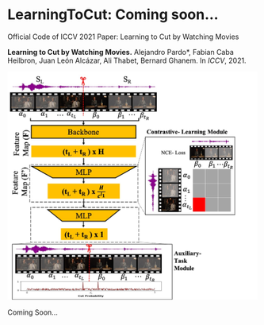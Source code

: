 # LearningToCut: Coming soon...
Official Code of ICCV 2021 Paper: Learning to Cut by Watching Movies

**Learning to Cut by Watching Movies.**
Alejandro Pardo*, Fabian Caba Heilbron, Juan León Alcázar, Ali Thabet, Bernard Ghanem. In *ICCV*, 2021.

<img src="./pipeline_ltc.jpg">


Coming Soon...
